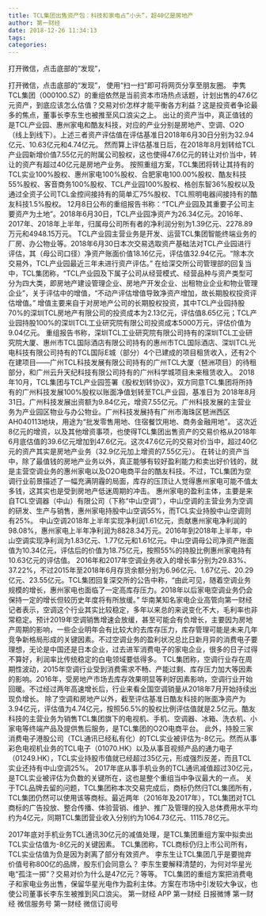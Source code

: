```yaml
---
title: TCL集团出售资产包：科技和家电占“小头”，超40亿是房地产
author: 第一财经
date: 2018-12-26 11:34:13
tags: 
categories: 
---
```

打开微信，点击底部的“发现”，
<!-- more -->
打开微信，点击底部的“发现”，
使用“扫一扫”即可将网页分享至朋友圈。
李隽
TCL集团（000100.SZ）的重组依然是当前资本市场热点话题，计划出售的47.6亿元资产，到底应该怎么估值？交易对价怎样才能平衡各方利益？这是投资者争论最多的焦点，董事长李东生也被推至风口浪尖之上。
出让的资产当中，真正值钱的是TCL产业园、惠州家电和酷友科技，对应的产业分别是房地产、空调、O2O（线上到线下）。上述三者资产评估值在评估基准日2018年6月30日分别为32.94亿元、10.63亿元和4.74亿元。
然而算上评估基准日后，在2018年8月划转给TCL产业园新增价值7.55亿元的附属公司股权，这也使得47.6亿元的转让对价当中，转让的资产有超过40亿元是房地产业务。
按照重组方案，TCL集团将转让其持有的TCL实业100%股权、惠州家电100%股权、合肥家电100.00%股权、酷友科技55%股权、客音商务100%股权、TCL产业园100%股权、格创东智36%股权以及通过全资子公司TCL金控间接持有的简单汇75%股权、TCL照明电器间接持有的酷友科技1.5%股权。
12月8日公布的重组报告书称：“TCL产业园及其重要子公司主要资产为土地”。2018年6月30日，TCL产业园净资产为26.34亿元。2016年、2017年、2018年上半年，归属母公司所有者的净利润分别为1.39亿元、2278.89万元和4948.15万元。
TCL产业园主营业务是开发、运营TCL集团智能终端业务的厂房、办公物业等。2018年6月30日本次交易选取资产基础法对TCL产业园进行评估，其（母公司口径）净资产账面价值18.16亿元，评估值32.94亿元。“除本次交易外，TCL产业园最近三年未进行资产评估。”
在给深交所公司管理部的回复当中，TCL集团称，“TCL产业园及下属子公司从经营模式、经营品种与资产类型可分为四大类，即房地产建设管理企业、房地产开发企业、出租物业企业和物业管理企业”，关于评估中的增值，“不动产评估增值导致净资产增加，故长期股权投资评估增值。”
增值主要来自于对房地产公司的长期股权投资，其中TCL产业园持股70%的深圳TCL房地产有限公司的投资成本为2.13亿元，评估值8.65亿元；TCL产业园持股100%的深圳TCL工业研究院有限公司投资成本5000万元，评估价值为9.04亿元。
重组报告书称，深圳TCL工业研究院有限公司持有的深圳TCL工业研究院大厦、惠州市TCL国际酒店有限公司持有的惠州市TCL国际酒店、深圳TCL光电科技有限公司持有的TCL国际E城（部分）4个已建成的项目租赁收入，还有2个在建项目——广州TCL科技发展有限公司持有的广州TCL大厦（琶洲项目）的待租部分，和广州云升天纪科技有限公司持有的广州科学城项目未来租赁收入。
2018年10月，TCL集团与TCL产业园签署《股权划转协议》，双方同意TCL集团将所持有的广州科技发展100%股权以账面净值划转至TCL产业园，基准日为 2018年8月31日。广州科技发展出资额为9.84亿元，增资7.55亿元。广州科技发展的主营业务为产业园区物业与办公物业。广州科技发展持有广州市海珠区琶洲西区AH040113地块，用途为“批发零售用地、住宿餐饮用地、商务金融用地”。
这次近8亿元的增资，以及其他增资事项，也使得TCL集团出售资产的交易价格从2018年6月底估值的39.6亿元增加到47.6亿元。这次47.6亿元的交易对价当中，超过40亿元的资产其实是房地产业务（32.9亿元加上增资的7.55亿元）。
在转让的资产当中，除了最值钱的房地产业务以外，真正能够有较好盈利能力和卖出好价钱的，就是主营空调业务的惠州家电以及O2O电商平台的酷友科技。不过，TCL集团为空调行业前景描述了一幅充满阴霾的局面，库存的压顶让人觉得惠州家电可能不值太多钱，这其实也是受到房地产低迷周期的冲击。
惠州家电的盈利主体，主要是来自TCL空调器（中山）有限公司（下称“中山空调”），中山空调的主营业务为空调的研发、生产与销售，惠州家电持股中山空调55%，而TCL实业持股中山空调则有25%。
中山空调2018年上半年实现净利润1.61亿元，贡献惠州家电净利润的98.08%，惠州家电上半年净利润为8828.34万元。2016年到2018年上半年，中山空调实现净利润为1.83亿元、1.77亿元和1.61亿元。中山空调母公司净资产账面值为10.34亿元，评估后的价值为18.75亿元，按照55%的持股比例惠州家电持有10.63亿元的评估值。
2016年和2017年空调业务收入的增长率分别为29.83%、37.22%，不过2015年至2018年6月存货余额分别为6.96亿元、1.67亿元、20.29亿元、23.55亿元。TCL集团回复深交所的公告中称，“由此可见，随着空调业务规模的增长，惠州家电也面临了一定高库存压力。2018年以后家电空调业务仍会保持一定的增长但较历史年度将有所放缓。”
华南某知名家电企业高管向第一财经记者表示，空调这个行业其实比较稳定，多年以来总的来说变化不大，毛利率也非常稳定。预计2019年空调销售增速会放缓，甚至可能会有负增长，主要因为房地产周期的影响，一些企业明年会有比较大的去库存压力，库存管理可能是未来几年竞争新格局形成的关键因素。不过空调业务的盈利状况总比日新月异的消费电子要理想，无论是中国还是日本企业，过去进军消费电子的家电企业，很多的日子过得不算好，利润率比传统稳定的白电领域要低得多。
TCL集团称，空调行业存在周期性波动，2015年空调行业受到消费需求不畅、产能过剩、库存压力加大等因素的影响。2016年，受房地产市场去库存效果明显等利好因素影响，空调行业开始回暖。不过经过两年高速增长后，行业来看全国空调销量从2018年7月开始持续出现负增长。
除了空调和房地产以外，截至评估基准日酷友科技的账面净资产为3.94亿元，评估值为4.74亿元，按照56.5%的股权比例评估值就是2.5亿元。酷友科技的主营业务为销售TCL集团旗下的电视机、手机、空调器、冰箱、洗衣机、小家电等终端产品及提供售后服务，是TCL集团的O2O电商平台。
此外，持股三家消费电子港股公司（TCL通讯已经私有化）的TCL实业被评估为-8亿元。然而从事彩色电视机业务的TCL电子（01070.HK）以及从事音视频产品的通力电子（01249.HK），TCL实业持股市值就已经超过35亿元，形成强烈反差，而且TCL实业还持有中山空调25%。
2017年底从事手机业务的TCL通讯减值超过30亿元，是TCL实业被评估为负数的关键所在，这也是整个重组当中争议最大的一点。
关于TCL品牌去留的问题，TCL集团称本次交易完成后，商标仍然归TCL集团所有，TCL集团仍然可以使用该等商标。最近两年（2016年及2017年），TCL集团对TCL商标的广告投放、整合传播、体验营销、维护、推广及管理的投入总体费用水平均约为4亿元，同期TCL集团营业收入分别约为1064.73亿元、1115.78亿元。
 
 
2017年底对手机业务TCL通讯30亿元的减值处理，是TCL集团重组方案中拟卖出TCL实业估值为-8亿元的关键因素。
TCL集团称，TCL商标仍归上市公司所有，TCL实业估值为负是因为剥离了部分有效资产。
李东生让TCL集团几乎是要抛弃价值号称800亿的品牌，股东们会同意么？
李东生要解释清楚的，为何对华星光电“孤注一掷”？交易对价为什么是47亿元？等等。
TCL集团的重组方案把消费电子和家电业务出售，保留华星光电作为盈利主体。方案在市场中引发较大争议，也使公司董事长李东生被推到风口浪尖。
第一财经
APP
第一财经
日报微博
第一财经
微信服务号
第一财经
微信订阅号
